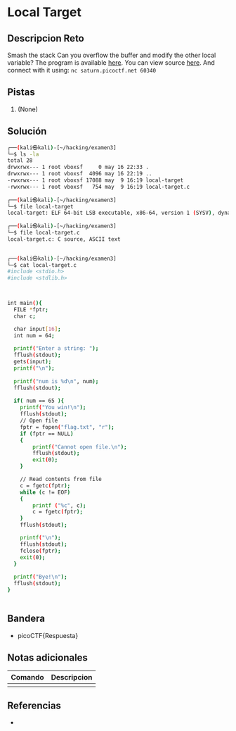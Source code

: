 # Local Target

## Descripcion Reto
Smash the stack Can you overflow the buffer and modify the other local variable? The program is available [here](https://artifacts.picoctf.net/c/518/local-target). You can view source [here](https://artifacts.picoctf.net/c/518/local-target.c). And connect with it using: `nc saturn.picoctf.net 60340`

## Pistas
1. (None)

## Solución
```bash
┌──(kali㉿kali)-[~/hacking/examen3]
└─$ ls -la
total 28
drwxrwx--- 1 root vboxsf     0 may 16 22:33 .
drwxrwx--- 1 root vboxsf  4096 may 16 22:19 ..
-rwxrwx--- 1 root vboxsf 17088 may  9 16:19 local-target
-rwxrwx--- 1 root vboxsf   754 may  9 16:19 local-target.c
                                                                                  
┌──(kali㉿kali)-[~/hacking/examen3]
└─$ file local-target  
local-target: ELF 64-bit LSB executable, x86-64, version 1 (SYSV), dynamically linked, interpreter /lib64/ld-linux-x86-64.so.2, BuildID[sha1]=63ee240a209d887ec451e996d844362e7e5c2078, for GNU/Linux 3.2.0, not stripped
                                                                                  
┌──(kali㉿kali)-[~/hacking/examen3]
└─$ file local-target.c 
local-target.c: C source, ASCII text

                                                                                  
┌──(kali㉿kali)-[~/hacking/examen3]
└─$ cat local-target.c 
#include <stdio.h>
#include <stdlib.h>



int main(){
  FILE *fptr;
  char c;

  char input[16];
  int num = 64;
  
  printf("Enter a string: ");
  fflush(stdout);
  gets(input);
  printf("\n");
  
  printf("num is %d\n", num);
  fflush(stdout);
  
  if( num == 65 ){
    printf("You win!\n");
    fflush(stdout);
    // Open file
    fptr = fopen("flag.txt", "r");
    if (fptr == NULL)
    {
        printf("Cannot open file.\n");
        fflush(stdout);
        exit(0);
    }

    // Read contents from file
    c = fgetc(fptr);
    while (c != EOF)
    {
        printf ("%c", c);
        c = fgetc(fptr);
    }
    fflush(stdout);

    printf("\n");
    fflush(stdout);
    fclose(fptr);
    exit(0);
  }
  
  printf("Bye!\n");
  fflush(stdout);
}
    
```

## Bandera
* picoCTF{Respuesta}

## Notas adicionales
| Comando | Descripcion |
|---------|-------------|
|  |  |

## Referencias
- []()